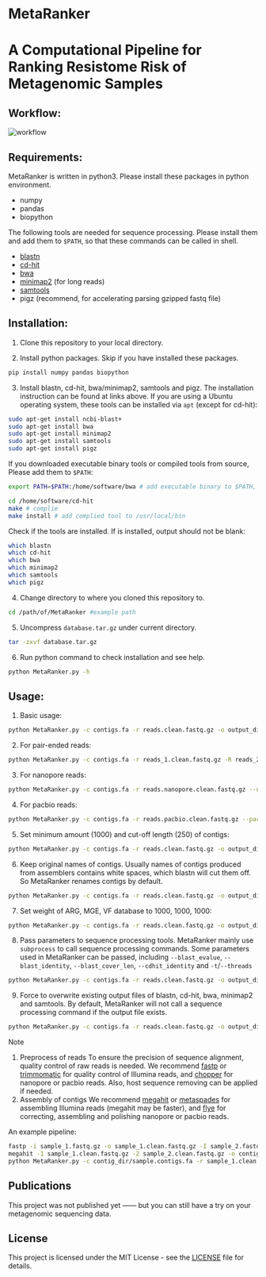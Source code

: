 # MetaRanker
A Computational Pipeline for Ranking Resistome Risk of Metagenomic Samples
=======

Workflow:
---------------
![workflow](https://github.com/user-attachments/assets/8d7a6b87-4f3f-4099-848c-ac5365bf72fe)

Requirements:
---------------
MetaRanker is written in python3. Please install these packages in python environment.
 - numpy
 - pandas
 - biopython

The following tools are needed for sequence processing. Please install them and add them to `$PATH`, so that these commands can be called in shell.
 - [blastn](https://ftp.ncbi.nlm.nih.gov/blast/executables/blast+/LATEST/)
 - [cd-hit](https://github.com/weizhongli/cdhit)
 - [bwa](https://github.com/lh3/bwa)
 - [minimap2](https://github.com/lh3/minimap2) (for long reads)
 - [samtools](https://github.com/samtools/samtools)
 - pigz (recommend, for accelerating parsing gzipped fastq file)

Installation:
---------------
1. Clone this repository to your local directory. 

2. Install python packages. Skip if you have installed these packages.
```sh
pip install numpy pandas biopython
```
3. Install blastn, cd-hit, bwa/minimap2, samtools and pigz. The installation instruction can be found at links above.
If you are using a Ubuntu operating system, these tools can be installed via `apt` (except for cd-hit):
```sh
sudo apt-get install ncbi-blast+
sudo apt-get install bwa
sudo apt-get install minimap2
sudo apt-get install samtools
sudo apt-get install pigz
```
If you downloaded executable binary tools or compiled tools from source, Please add them to `$PATH`:
```sh
export PATH=$PATH:/home/software/bwa # add executable binary to $PATH, edit in ~/.bashrc
```
```sh
cd /home/software/cd-hit
make # complie
make install # add complied tool to /usr/local/bin
```
Check if the tools are installed. If is installed, output should not be blank:
```sh
which blastn
which cd-hit
which bwa
which minimap2
which samtools
which pigz
```
4. Change directory to where you cloned this repository to.
```sh
cd /path/of/MetaRanker #example path
```
5. Uncompress `database.tar.gz` under current directory.
```sh
tar -zxvf database.tar.gz
```
6. Run python command to check installation and see help.
```sh
python MetaRanker.py -h
```

Usage: 
---------------
1. Basic usage:
```sh
python MetaRanker.py -c contigs.fa -r reads.clean.fastq.gz -o output_dir -t 16
```
2. For pair-ended reads:
```sh
python MetaRanker.py -c contigs.fa -r reads_1.clean.fastq.gz -R reads_2.clean.fastq.gz -o output_dir -t 16
```
3. For nanopore reads:
```sh
python MetaRanker.py -c contigs.fa -r reads.nanopore.clean.fastq.gz --nanopore -o output_dir -t 16
```
4. For pacbio reads:
```sh
python MetaRanker.py -c contigs.fa -r reads.pacbio.clean.fastq.gz --pacbio -o output_dir -t 16
```
5. Set minimum amount (1000) and cut-off length (250) of contigs:
```sh
python MetaRanker.py -c contigs.fa -r reads.clean.fastq.gz -o output_dir -t 16 --minnum 1000 --minlen 250
```
6. Keep original names of contigs. Usually names of contigs produced from assemblers contains white spaces,
which blastn will cut them off. So MetaRanker renames contigs by default.
```sh
python MetaRanker.py -c contigs.fa -r reads.clean.fastq.gz -o output_dir -t 16 --no_rename_contigs
```
7. Set weight of ARG, MGE, VF database to 1000, 1000, 1000:
```sh
python MetaRanker.py -c contigs.fa -r reads.clean.fastq.gz -o output_dir -t 16 --weight 1000 1000 1000
```
8. Pass parameters to sequence processing tools.
MetaRanker mainly use `subprocess` to call sequence processing commands.
Some parameters used in MetaRanker can be passed, including `--blast_evalue`, `--blast_identity`,
`--blast_cover_len`, `--cdhit_identity` and `-t`/`--threads`
```sh
python MetaRanker.py -c contigs.fa -r reads.clean.fastq.gz -o output_dir -t 64 --blast_evalue 1e-5 --blast_identity 0.9 --blast_cover_len 85 --cdhit_identity 0.9
```
9. Force to overwrite existing output files of blastn, cd-hit, bwa, minimap2 and samtools. 
By default, MetaRanker will not call a sequence processing command if the output file exists.
```sh
python MetaRanker.py -c contigs.fa -r reads.clean.fastq.gz -o output_dir -t 16 --force
```

> [!NOTE]
> 1. Preprocess of reads
> To ensure the precision of sequence alignment, quality control of raw reads is needed.
> We recommend [fastp](https://github.com/OpenGene/fastp) or [trimmomatic](https://github.com/usadellab/Trimmomatic) for quality control of Illumina reads,
> and [chopper](https://github.com/wdecoster/chopper) for nanopore or pacbio reads.
> Also, host sequence removing can be applied if needed.
> 2. Assembly of contigs
> We recommend [megahit](https://github.com/voutcn/megahit) or [metaspades](https://github.com/ablab/spades) for assembling Illumina reads (megahit may be faster),
> and [flye](https://github.com/mikolmogorov/Flye) for correcting, assembling and polishing nanopore or pacbio reads.

An example pipeline:
```sh
fastp -i sample_1.fastq.gz -o sample_1.clean.fastq.gz -I sample_2.fastq.gz -O sample_2.clean.fastq.gz -w 16
megahit -1 sample_1.clean.fastq.gz -2 sample_2.clean.fastq.gz -o contig_dir --out-prefix sample -t 16
python MetaRanker.py -c contig_dir/sample.contigs.fa -r sample_1.clean.fastq.gz -R sample_2.clean.fastq.gz -o metaranker_dir -t 16
```

Publications
---------------
This project was not published yet —— but you can still have a try on your metagenomic sequencing data.

License
---------------
This project is licensed under the MIT License - see the [LICENSE](LICENSE) file for details.
